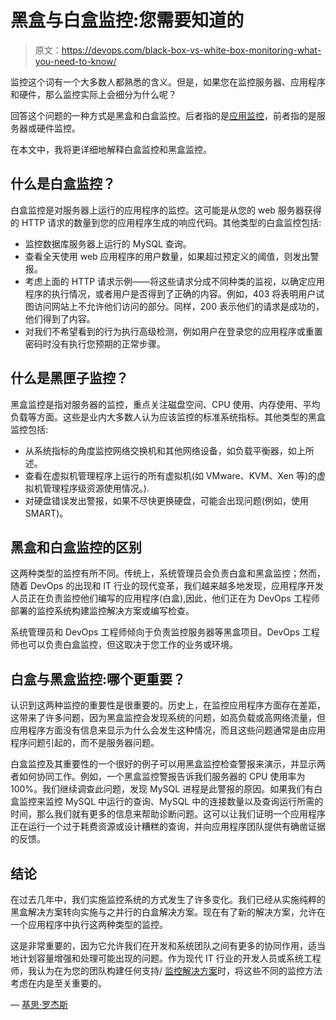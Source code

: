 # 黑盒与白盒监控:您需要知道的

> 原文：<https://devops.com/black-box-vs-white-box-monitoring-what-you-need-to-know/>

监控这个词有一个大多数人都熟悉的含义。但是，如果您在监控服务器、应用程序和硬件，那么监控实际上会细分为什么呢？

回答这个问题的一种方式是黑盒和白盒监控。后者指的是[应用监控](https://www.ca.com/us/products/application-monitoring.html)，前者指的是服务器或硬件监控。

在本文中，我将更详细地解释白盒监控和黑盒监控。

## **什么是白盒监控？**

白盒监控是对服务器上运行的应用程序的监控。这可能是从您的 web 服务器获得的 HTTP 请求的数量到您的应用程序生成的响应代码。其他类型的白盒监控包括:

*   监控数据库服务器上运行的 MySQL 查询。
*   查看全天使用 web 应用程序的用户数量，如果超过预定义的阈值，则发出警报。
*   考虑上面的 HTTP 请求示例——将这些请求分成不同种类的监视，以确定应用程序的执行情况，或者用户是否得到了正确的内容。例如，403 将表明用户试图访问网站上不允许他们访问的部分。同样，200 表示他们的请求是成功的，他们得到了内容。
*   对我们不希望看到的行为执行高级检测，例如用户在登录您的应用程序或重置密码时没有执行您预期的正常步骤。

## **什么是黑匣子监控？**

黑盒监控是指对服务器的监控，重点关注磁盘空间、CPU 使用、内存使用、平均负载等方面。这些是业内大多数人认为应该监控的标准系统指标。其他类型的黑盒监控包括:

*   从系统指标的角度监控网络交换机和其他网络设备，如负载平衡器，如上所述。
*   查看在虚拟机管理程序上运行的所有虚拟机(如 VMware、KVM、Xen 等)的虚拟机管理程序级资源使用情况。).
*   对硬盘错误发出警报，如果不尽快更换硬盘，可能会出现问题(例如，使用 SMART)。

## **黑盒和白盒监控的区别**

这两种类型的监控有所不同。传统上，系统管理员会负责白盒和黑盒监控；然而，随着 DevOps 的出现和 IT 行业的现代变革，我们越来越多地发现，应用程序开发人员正在负责监控他们编写的应用程序(白盒),因此，他们正在为 DevOps 工程师部署的监控系统构建监控解决方案或编写检查。

系统管理员和 DevOps 工程师倾向于负责监控服务器等黑盒项目。DevOps 工程师也可以负责白盒监控，但这取决于您工作的业务或环境。

## **白盒与黑盒监控:哪个更重要？**

认识到这两种监控的重要性是很重要的。历史上，在监控应用程序方面存在差距，这带来了许多问题，因为黑盒监控会发现系统的问题，如高负载或高网络流量，但应用程序方面没有信息来显示为什么会发生这种情况，而且这些问题通常是由应用程序问题引起的，而不是服务器问题。

白盒监控及其重要性的一个很好的例子可以用黑盒监控检查警报来演示，并显示两者如何协同工作。例如，一个黑盒监控警报告诉我们服务器的 CPU 使用率为 100%。我们继续调查此问题，发现 MySQL 进程是此警报的原因。如果我们有白盒监控来监控 MySQL 中运行的查询、MySQL 中的连接数量以及查询运行所需的时间，那么我们就有更多的信息来帮助诊断问题。这可以让我们证明一个应用程序正在运行一个过于耗费资源或设计糟糕的查询，并向应用程序团队提供有确凿证据的反馈。

## **结论**

在过去几年中，我们实施监控系统的方式发生了许多变化。我们已经从实施纯粹的黑盒解决方案转向实施与之并行的白盒解决方案。现在有了新的解决方案，允许在一个应用程序中执行这两种类型的监控。

这是非常重要的，因为它允许我们在开发和系统团队之间有更多的协同作用，适当地计划容量增强和处理可能出现的问题。作为现代 IT 行业的开发人员或系统工程师，我认为在为您的团队构建任何支持/ [监控解决方案](https://www.ca.com/us/products/ca-application-performance-management.html)时，将这些不同的监控方法考虑在内是至关重要的。

— [基思·罗杰斯](https://devops.com/author/keith-rogers/)